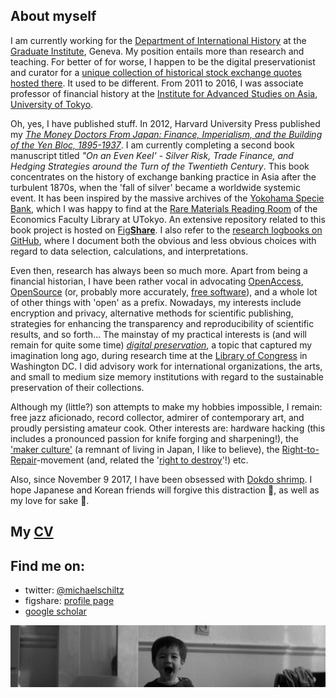 ## About myself

I am currently working for the [Department of International History](http://graduateinstitute.ch/home/study/academicdepartments/international-history.html) at the [Graduate Institute](http://graduateinstitute.ch/home.html), Geneva. My position entails more than research and teaching. For better of for worse, I happen to be the digital preservationist and curator for a [unique collection of historical stock exchange quotes hosted there](https://github.com/michaelschiltz/capital-markets-of-the-world).
It used to be different. From 2011 to 2016, I was associate professor of financial history at the [Institute for Advanced Studies on Asia](http://www.ioc.u-tokyo.ac.jp/eng/), [University of Tokyo](http://www.u-tokyo.ac.jp/en/). 

Oh, yes, I have published stuff. In 2012, Harvard University Press published my *[The Money Doctors From Japan: Finance, Imperialism, and the Building of the Yen Bloc, 1895-1937](http://www.hup.harvard.edu/catalog.php?isbn=9780674062498)*. I am currently completing a second book manuscript titled *"On an Even Keel' - Silver Risk, Trade Finance, and Hedging Strategies around the Turn of the Twentieth Century*. This book concentrates on the history of exchange banking practice in Asia after the turbulent 1870s, when the 'fall of silver' became a worldwide systemic event. It has been inspired by the massive archives of the [Yokohama Specie Bank](https://en.wikipedia.org/wiki/Yokohama_Specie_Bank), which I was happy to find at the [Rare Materials Reading Room](http://www.lib.e.u-tokyo.ac.jp/?page_id=1946) of the Economics Faculty Library at UTokyo. An extensive repository related to this book project is hosted on [Fig**Share**](https://figshare.com/projects/Yokohama_Specie_Bank___/2173). I also refer to the [research logbooks on GitHub](https://github.com/michaelschiltz/even-keel), where I document both the obvious and less obvious choices with regard to data selection, calculations, and interpretations.

Even then, research has always been so much more. Apart from being a financial historian, I have been rather vocal in advocating [OpenAccess](https://en.wikipedia.org/wiki/Open_access), [OpenSource](https://en.wikipedia.org/wiki/Open-source_software) (or, probably more accurately, [free software](https://www.gnu.org/philosophy/free-sw.en.html)), and a whole lot of other things with 'open' as a prefix. Nowadays, my interests include encryption and privacy, alternative methods for scientific publishing, strategies for enhancing the transparency and reproducibility of scientific results, and so forth... The mainstay of my practical interests is (and will remain for quite some time) *[digital preservation](https://en.wikipedia.org/wiki/Digital_preservation)*, a topic that captured my imagination long ago, during research time at the [Library of Congress](https://loc.gov/) in Washington DC. I did advisory work for international organizations, the arts, and small to medium size memory institutions with regard to the sustainable preservation of their collections. 

Although my (little?) son attempts to make my hobbies impossible, I remain: free jazz aficionado, record collector, admirer of contemporary art, and proudly persisting amateur cook. Other interests are: hardware hacking (this includes a pronounced passion for knife forging and sharpening!), the ['maker culture'](https://en.wikipedia.org/wiki/Maker_culture) (a remnant of living in Japan, I like to believe), the [Right-to-Repair](https://www.eff.org/issues/right-to-repair)-movement (and, related the '[right to destroy](https://www.yalelawjournal.org/article/the-right-to-destroy)'!) etc. 

Also, since November 9 2017, I have been obsessed with [Dokdo shrimp](https://www.ft.com/content/3edd2d5e-c504-11e7-a1d2-6786f39ef675). I hope Japanese and Korean friends will forgive this distraction :fried_shrimp:, as well as my love for sake :sake:.

## My [CV](/CurriculumVitaeMichaelSchiltz.pdf)

## Find me on:
* twitter: [@michaelschiltz](https://twitter.com/michaelschiltz)
* figshare: [profile page](https://figshare.com/authors/Michael_Schiltz/409900)
* [google scholar](https://scholar.google.ch/citations?user=A0GNY-IAAAAJ&hl=en)

![image](/img_Yuki.jpg)
